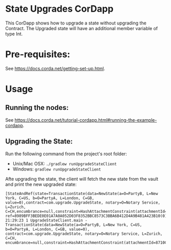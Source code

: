 

# State Upgrades CorDapp

This CorDapp shows how to upgrade a state without upgrading the Contract. The Upgraded state will have an additional member variable of type Int.

# Pre-requisites:
  
See https://docs.corda.net/getting-set-up.html.

# Usage

## Running the nodes:

See https://docs.corda.net/tutorial-cordapp.html#running-the-example-cordapp.

## Upgrading the State:

Run the following command from the project's root folder:

* Unix/Mac OSX: `./gradlew runUpgradeStateClient`
* Windows: `gradlew runUpgradeStateClient`

Afte upgrading the state, the client will fetch the new state from the vault and print the new upgraded state:
```
[StateAndRef(state=TransactionState(data=NewState(a=O=PartyB, L=New York, C=US, b=O=PartyA, L=London, C=GB, value=0),contract=com.upgrade.UpgradeState, notary=O=Notary Service, L=Zurich, C=CH,encumbrance=null,constraint=HashAttachmentConstraint(attachmentId=8710C495B07B0FF933A8FA41A92FC9AB9D86ADB54CB8382CC441427FCE3919D7)), ref=8989BFF3BEDE0E01A7A0A052D03F8352BBC8573C3BBA6B412D4A9B481A423B10(0))]I 21:29:23 1 UpgradeStateClient.main -TransactionState(data=NewState(a=O=PartyB, L=New York, C=US, b=O=PartyA, L=London, C=GB, value=0), contract=com.upgrade.UpgradeState, notary=O=Notary Service, L=Zurich, C=CH, encumbrance=null,constraint=HashAttachmentConstraint(attachmentId=8710C495B07B0FF933A8FA41A92FC9AB9D86ADB54CB8382CC441427FCE3919D7))
```
